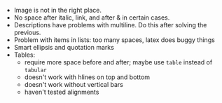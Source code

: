 - Image is not in the right place.
- No space after italic, link, and after & in certain cases.
- Descriptions have problems with multiline. Do this after solving the previous.
- Problem with items in lists: too many spaces, latex does buggy things
- Smart ellipsis and quotation marks
- Tables:
  - require more space before and after; maybe use `table` instead of `tabular`
  - doesn't work with hlines on top and bottom
  - doesn't work without vertical bars
  - haven't tested alignments
